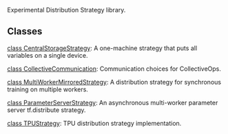 Experimental Distribution Strategy library.
## Classes
[class CentralStorageStrategy](https://tensorflow.google.cn/api_docs/python/tf/compat/v1/distribute/experimental/CentralStorageStrategy): A one-machine strategy that puts all variables on a single device.

[class CollectiveCommunication](https://tensorflow.google.cn/api_docs/python/tf/distribute/experimental/CollectiveCommunication): Communication choices for CollectiveOps.

[class MultiWorkerMirroredStrategy](https://tensorflow.google.cn/api_docs/python/tf/compat/v1/distribute/experimental/MultiWorkerMirroredStrategy): A distribution strategy for synchronous training on multiple workers.

[class ParameterServerStrategy](https://tensorflow.google.cn/api_docs/python/tf/compat/v1/distribute/experimental/ParameterServerStrategy): An asynchronous multi-worker parameter server tf.distribute strategy.

[class TPUStrategy](https://tensorflow.google.cn/api_docs/python/tf/compat/v1/distribute/experimental/TPUStrategy): TPU distribution strategy implementation.


